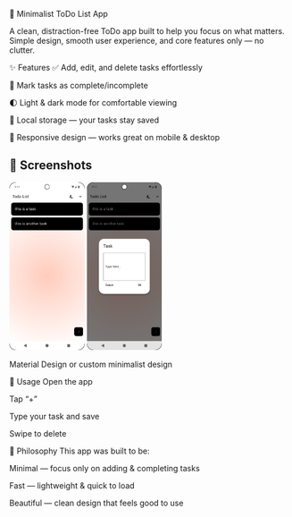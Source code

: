 📝 Minimalist ToDo List App

A clean, distraction-free ToDo app built to help you focus on what matters.
Simple design, smooth user experience, and core features only — no clutter.

✨ Features
✅ Add, edit, and delete tasks effortlessly

📌 Mark tasks as complete/incomplete

🌓 Light & dark mode for comfortable viewing

💾 Local storage — your tasks stay saved

📱 Responsive design — works great on mobile & desktop

<h2>📸 Screenshots</h2>
<img alt="Screenshot_20250712_211458.png" height="300" src="screenshots/Screenshot_20250712_211458.png"/>
<img alt="Screenshot_20250712_211539.png" height="300" src="screenshots/Screenshot_20250712_211539.png"/>

Material Design or custom minimalist design

📄 Usage
Open the app

Tap “+”

Type your task and save

Swipe to delete

🎯 Philosophy
This app was built to be:

Minimal — focus only on adding & completing tasks

Fast — lightweight & quick to load

Beautiful — clean design that feels good to use